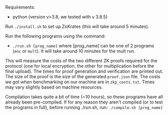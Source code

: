 Requirements:
- python (version v>3.8, we tested with v 3.8.5)

Run `./install.sh` to set up ZoKrates (this will take around 5 minutes).


Run the following programs using the command:
- `./run.sh [prog_name]`
where [prog_name] can be one of 2 programs (`enc` or `mult`). It will take around 10 minutes for the mult run.

This will measure the costs of the two different ZK proofs required for the protocol (one for local encryption, the other for multiplication before the final upload). The times for proof generation and verification are printed out. The size of the proof is the size of the generated `proof.json` file. The costs we got when benchmarking on our machine are in `zkp_costs.txt`. Times may vary slightly based on machine resources.


Compilation takes quite a bit of time (~10 hours), so these programs have all already been pre-compiled.
If for any reason they aren't compiled (or to test the programs in full), before running ./run.sh, run:
`./compile.sh [prog_name]`
